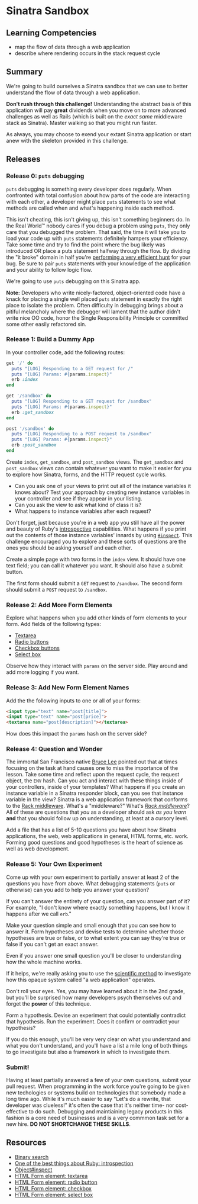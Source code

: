 # Sinatra Sandbox

## Learning Competencies

* map the flow of data through a web application
* describe where rendering occurs in the stack request cycle

## Summary

We're going to build ourselves a Sinatra sandbox that we can use to better
understand the flow of data through a web application.

**Don't rush through this challenge!**  Understanding the abstract basis of
this application will pay **great** dividends when you move on to more advanced
challenges as well as Rails (which is built on the *exact same* middleware
stack as Sinatra).  Master walking so that you might run faster.

As always, you may choose to exend your extant Sinatra application or start
anew with the skeleton provided in this challenge.

## Releases

### Release 0: `puts` debugging

`puts` debugging is something every developer does regularly.  When confronted
with total confusion about how parts of the code are interacting with each
other, a developer might place `puts` statements to see what methods are called
when and what's happening inside each method.

This isn't cheating, this isn't giving up, this isn't something beginners do.
In the Real World&trade; nobody cares if you debug a problem using `puts`, they
only care that you debugged the problem.  That said, the time it will take you
to load your code up with `puts` statements definitely hampers your efficiency.
Take some time and try to find the point where the bug likely was introduced OR
place a puts statement halfway through the flow.  By dividing the "it broke"
domain in half you're [performing a very efficient hunt][binary search] for your bug.
Be sure to pair `puts` statements with your knowledge of the application and
your ability to follow logic flow.

We're going to use `puts` debugging on this Sinatra app.

**Note:** Developers who write nicely-factored, object-oriented code have a knack for
placing a single well placed `puts` statement in exactly the right place to
isolate the problem.  Often difficulty in debugging brings about a pitiful
melancholy where the debugger will lament that the author didn't write nice OO
code, honor the Single Responsibility Principle or committed some other easily
refactored sin.

### Release 1: Build a Dummy App

In your controller code, add the following routes:

```ruby
get '/' do
  puts "[LOG] Responding to a GET request for /"
  puts "[LOG] Params: #{params.inspect}"
  erb :index
end

get '/sandbox' do
  puts "[LOG] Responding to a GET request for /sandbox"
  puts "[LOG] Params: #{params.inspect}"
  erb :get_sandbox
end

post '/sandbox' do
  puts "[LOG] Responding to a POST request to /sandbox"
  puts "[LOG] Params: #{params.inspect}"
  erb :post_sandbox
end
```

Create `index`, `get_sandbox`, and `post_sandbox` views.  The `get_sandbox`
and `post_sandbox` views can contain whatever you want to make it easier for
you to explore how Sinatra, forms, and the HTTP request cycle works.

* Can you ask one of your views to print out all of the instance variables it
  knows about? Test your approach by creating new instance variables in your
controller and see if they appear in your listing.
* Can you ask the view to ask what kind of class it is?
* What happens to instance variables after each request?

Don't forget, just because you're in a web app you still have all the power and
beauty of Ruby's [introspective][] capabilities.  What happens if you print out
the contents of those instance variables' innards by using
[`#inspect`][inspect].  This challenge encouraged you to explore and these
sorts of questions are the ones you should be asking yourself and each other.

Create a simple page with two forms in the `index` view.  It should have one
text field; you can call it whatever you want.  It should also have a submit
button.

The first form should submit a `GET` request to `/sandbox`.  The second form
should submit a `POST` request to `/sandbox`.

### Release 2: Add More Form Elements

Explore what happens when you add other kinds of form elements to your form.
Add fields of the following types:

* [Textarea][]
* [Radio buttons][]
* [Checkbox buttons][]
* [Select box][]

Observe how they interact with `params` on the server side.  Play around and
add more logging if you want.

### Release 3: Add New Form Element Names

Add the the following inputs to one or all of your forms:

```html
<input type="text" name="post[title]">
<input type="text" name="post[price]">
<textarea name="post[description]"></textarea>
```

How does this impact the `params` hash on the server side?

### Release 4: Question and Wonder

The immortal San Francisco native [Bruce Lee][enter the dragon] pointed out
that at times focusing on the task at hand causes one to miss the importance of
the lesson.  Take some time and reflect upon the request cycle, the request
object, the `ENV` hash.  Can you act and interact with these things inside of
your controllers, inside of your templates?  What happens if you create an
instance variable in a Sinatra responder block, can you see that instance
variable in the view?  Sinatra is a web application framework that conforms to
the [Rack middleware][].  What's a "middleware?"  What's _[Rack middleware][]_?
All of these are questions that _you_ as a developer should ask _as you learn_
**and** that you should follow up on understanding, at least at a cursory
level.

Add a file that has a list of 5-10 questions you have about how Sinatra
applications, the web, web applications in general, HTML forms, etc. work.
Forming good questions and good hypotheses is the heart of science as well as
web development.

### Release 5: Your Own Experiment

Come up with your own experiment to partially answer at least 2 of the
questions you have from above.  What debugging statements (`puts` or otherwise)
can you add to help you answer your question?

If you can't answer the entirety of your question, can you answer part of it?
For example, "I don't know where exactly something happens, but I know it
happens after we call `erb`."

Make your question simple and small enough that you can see how to answer it.
Form hypotheses and devise tests to determine whether those hypotheses are true
or false, or to what extent you can say they're true or false if you can't get
an exact answer.

Even if you answer one small question you'll be closer to understanding how the
whole machine works.

If it helps, we're really asking you to use the [scientific method][] to
investigate how this opaque system called "a web application" operates.

Don't roll your eyes.  Yes, you may have learned about it in the 2nd grade, but
you'll be surprised how many developers psych themselves out and forget the
**power** of this technique.

Form a hypothesis.  Devise an experiment that could potentially contradict that
hypothesis.  Run the experiment.  Does it confirm or contradict your
hypothesis?

If you do this enough, you'll be very very clear on what you understand and
what you don't understand, and you'll have a list a mile long of both things to
go investigate but also a framework in which to investigate them.

### Submit!

Having at least partially answered a few of your own questions, submit your
pull request.  When programming in the work force you're going to be given new
techologies or systems build on technologies that somebody made a long time
ago.  While it's much easier to say "Let's do a rewrite, that developer was
clueless!" it's often the case that it's neither time- nor cost-effective to do
such.  Debugging and maintiaining legacy products in this fashion is a core
need of businesses and is a very commmon task set for a new hire.  **DO NOT
SHORTCHANGE THESE SKILLS**.


## Resources

* [Binary search][binary search]
* [One of the best things about Ruby: introspection][introspective]
* [Object#inspect][inspect]
* [HTML Form element: textarea][Textarea]
* [HTML Form element: radio button][Radio buttons]
* [HTML Form element: checkbox][Checkbox buttons]
* [HTML Form element: select box][Select box]

[enter the dragon]: http://www.youtube.com/watch?v=sDW6vkuqGLg&t=1m14s
[binary search]: http://cl.ly/2n3D2V0R0L2f/download/sinatra_skeleton.zip
[introspective]: http://en.wikipedia.org/wiki/Type_introspection#Ruby
[inspect]: http://en.wikipedia.org/wiki/Type_introspection#Ruby
[Textarea]: https://developer.mozilla.org/en-US/docs/Web/HTML/Element/textarea
[Radio buttons]: https://developer.mozilla.org/en-US/docs/Mozilla/Tech/XUL/radio
[Checkbox buttons]: https://developer.mozilla.org/en-US/docs/Mozilla/Tech/XUL/checkbox
[Select box]: https://developer.mozilla.org/en-US/docs/Web/HTML/Element/select
[Rack middleware]: http://rack.github.io/
[scientific method]: http://en.wikipedia.org/wiki/Scientific_method
